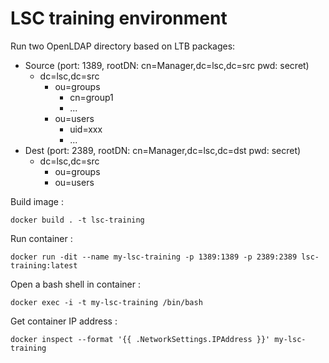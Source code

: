 # LSC training environment

Run two OpenLDAP directory based on LTB packages:

* Source (port: 1389, rootDN: cn=Manager,dc=lsc,dc=src pwd: secret)
   * dc=lsc,dc=src
      * ou=groups
         * cn=group1
         * ...
      * ou=users
         * uid=xxx
         * ...
* Dest (port: 2389, rootDN: cn=Manager,dc=lsc,dc=dst pwd: secret)
   * dc=lsc,dc=src
      * ou=groups
      * ou=users

Build image :

```
docker build . -t lsc-training
````

Run container :

```
docker run -dit --name my-lsc-training -p 1389:1389 -p 2389:2389 lsc-training:latest
```

Open a bash shell in container :

```
docker exec -i -t my-lsc-training /bin/bash
```

Get container IP address :

```
docker inspect --format '{{ .NetworkSettings.IPAddress }}' my-lsc-training
```
